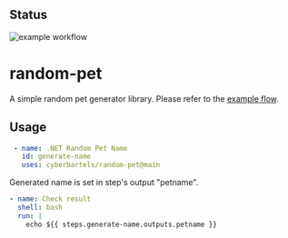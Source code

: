 ## Status
![example workflow](https://github.com/cyberbartels/random-pet/actions/workflows/generate-name.yml/badge.svg)


# random-pet
A simple random pet generator library. Please refer to the [example flow](./.github/workflows/generate-name.yml).
## Usage
```yml
 - name: .NET Random Pet Name
   id: generate-name
   uses: cyberbartels/random-pet@main
```
Generated name is set in step's output "petname".
```yml
- name: Check result
  shell: bash
  run: |
    echo ${{ steps.generate-name.outputs.petname }}
``` 
